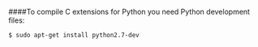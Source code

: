 ####To compile C extensions for Python you need Python development files:

```
$ sudo apt-get install python2.7-dev

```
